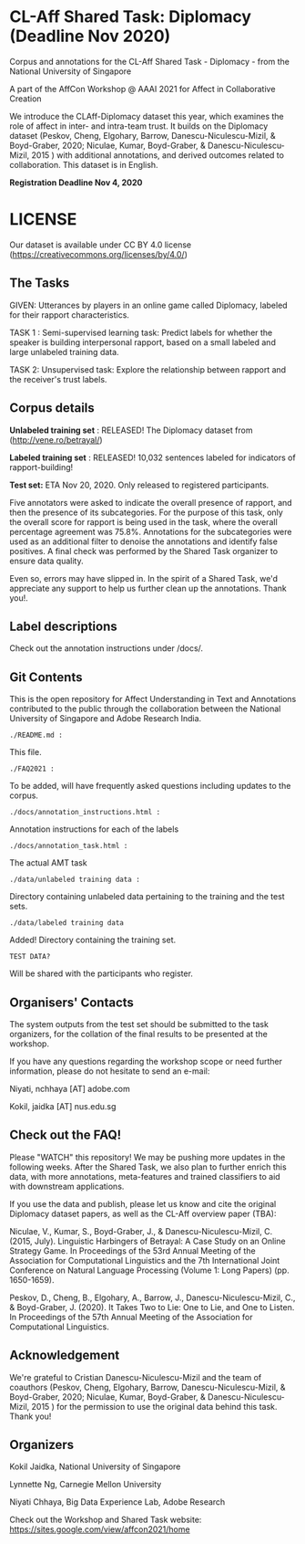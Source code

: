 # CL-Aff Shared Task: Diplomacy (Deadline Nov 2020)

Corpus and annotations for the CL-Aff Shared Task - Diplomacy - from the National University of Singapore

A part of the AffCon Workshop @ AAAI 2021 for Affect in Collaborative Creation

We introduce the CLAff-Diplomacy dataset this year, which examines the role of affect in inter- and intra-team trust. It builds on the Diplomacy dataset (Peskov, Cheng, Elgohary, Barrow, Danescu-Niculescu-Mizil, & Boyd-Graber, 2020; Niculae, Kumar, Boyd-Graber, & Danescu-Niculescu-Mizil, 2015 ) with additional annotations, and derived outcomes related to collaboration. This dataset is in English.

**Registration Deadline Nov 4, 2020** 

# LICENSE

Our dataset is available under CC BY 4.0 license (https://creativecommons.org/licenses/by/4.0/)

## The Tasks

GIVEN: Utterances by players in an online game called Diplomacy, labeled for their rapport characteristics.

TASK 1 : Semi-supervised learning task: Predict labels for whether the speaker is building interpersonal rapport, based on a small labeled and large unlabeled training data.

TASK 2: Unsupervised task: Explore the relationship between rapport and the receiver's trust labels.

## Corpus details 

**Unlabeled training set** : RELEASED! The Diplomacy dataset from (http://vene.ro/betrayal/)

**Labeled training set** : RELEASED! 10,032 sentences labeled for indicators of rapport-building!

**Test set:** ETA Nov 20, 2020. Only released to registered participants.



Five annotators were asked to indicate the overall presence of rapport, and then the presence of its subcategories.
For the purpose of this task, only the overall score for rapport is being used in the task, where the overall percentage agreement was 75.8%. Annotations for the subcategories were used as an additional filter to denoise the annotations and identify false positives. A final check was performed by the Shared Task organizer to ensure data quality.

Even so, errors may have slipped in. In the spirit of a Shared Task, we'd appreciate any support to help us further clean up the annotations. Thank you!.




## Label descriptions

Check out the annotation instructions under /docs/.



## Git Contents

This is the open repository for Affect Understanding in Text and Annotations contributed to the public through the collaboration between the National University of Singapore and Adobe Research India.


    ./README.md :
 
This file.


    ./FAQ2021 :
	
To be added, will have frequently asked questions including updates to the corpus.


    ./docs/annotation_instructions.html :
  
Annotation instructions for each of the labels

  

    ./docs/annotation_task.html :
  
The actual AMT task


    ./data/unlabeled training data :
  
Directory containing unlabeled data pertaining to the training and the test sets.


    ./data/labeled training data
  
Added! Directory containing the training set.


    TEST DATA?

Will be shared with the participants who register.



## Organisers' Contacts

The system outputs from the test set should be submitted to the task organizers, for the collation of the final results to be presented at the workshop.

If you have any questions regarding the workshop scope or need further information, please do not hesitate to send an e-mail: 

Niyati, nchhaya [AT] adobe.com

Kokil, jaidka [AT] nus.edu.sg







## Check out the FAQ! 

Please "WATCH" this repository! We may be pushing more updates in the following weeks.
After the Shared Task, we also plan to further enrich this data, with more annotations, meta-features and trained classifiers to aid with downstream applications.

If you use the data and publish, please let us know and cite the original Diplomacy dataset papers, as well as the CL-Aff overview paper (TBA):


Niculae, V., Kumar, S., Boyd-Graber, J., & Danescu-Niculescu-Mizil, C. (2015, July). Linguistic Harbingers of Betrayal: A Case Study on an Online Strategy Game. In Proceedings of the 53rd Annual Meeting of the Association for Computational Linguistics and the 7th International Joint Conference on Natural Language Processing (Volume 1: Long Papers) (pp. 1650-1659).

Peskov, D., Cheng, B., Elgohary, A., Barrow, J., Danescu-Niculescu-Mizil, C., & Boyd-Graber, J. (2020). It Takes Two to Lie: One to Lie, and One to Listen. In Proceedings of the 57th Annual Meeting of the Association for Computational Linguistics.

## Acknowledgement

We're grateful to Cristian Danescu-Niculescu-Mizil and the team of coauthors (Peskov, Cheng, Elgohary, Barrow, Danescu-Niculescu-Mizil, & Boyd-Graber, 2020; Niculae, Kumar, Boyd-Graber, & Danescu-Niculescu-Mizil, 2015 ) for the permission to use the original data behind this task. Thank you!


## Organizers

Kokil Jaidka, National University of Singapore

Lynnette Ng, Carnegie Mellon University

Niyati Chhaya, Big Data Experience Lab, Adobe Research

Check out the Workshop and Shared Task website: <a>https://sites.google.com/view/affcon2021/home</a>



